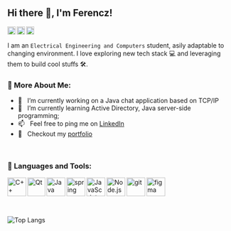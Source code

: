 ## Hi there 👋, I'm Ferencz!
<a href='https://www.linkedin.com/in/ferencz-carnu//'><img align='left' alt="linkedin" src=".assets/linkedin.svg" height='18px'/></a>
<a href='https://www.instagram.com/feri.carnu/'><img align='left' alt="instagram" src=".assets/instagram.svg" height='18px'/></a>
<a href='https://wa.me/40725192274?text='><img align='left' alt="whatsapp" src=".assets/whatsapp.svg" height='18px'/></a>
</br></br>
I am an `Electrical Engineering and Computers` student, asily adaptable to changing environment. I love exploring new tech stack 💻 and leveraging them to build cool stuffs 🛠️. 
  
### 🧐 More About Me:

- 🔭 &nbsp; I’m currently working on a Java chat application based on TCP/IP
- 🌱 &nbsp; I’m currently learning Active Directory, Java server-side programming; 
- 📫 &nbsp; Feel free to ping me on [LinkedIn](https://www.instagram.com/feri.carnu/)
- 📝 &nbsp; Checkout my [portfolio](https://vortexferi.github.io/portfolio/)

<br>

### 🔨 Languages and Tools:
<a href="https://www.cplusplus.com" target="_blank"><img align="left" alt="C++" height ="42px" src="https://raw.githubusercontent.com/rahul-jha98/github_readme_icons/main/language_and_tools/square/c++/c++.svg"></a>
<a href="https://qt.io" target="_blank"><img align="left" alt="Qt" height ="42px" src="https://upload.wikimedia.org/wikipedia/commons/0/0b/Qt_logo_2016.svg" width="40px"></a>
<a href="https://www.java.com" target="_blank"><img align="left" alt="Java" height ="42px" src="https://raw.githubusercontent.com/rahul-jha98/github_readme_icons/main/language_and_tools/square/java/java.svg"></a>
<a href="https://www.spring.io" target="_blank"><img align="left" alt="spring" height ="42px" src="https://raw.githubusercontent.com/rahul-jha98/github_readme_icons/main/language_and_tools/square/spring/spring.svg"></a>
<a href="https://developer.mozilla.org/en-US/docs/Web/JavaScript" target="_blank"> <img align="left" alt="JavaScript" height ="42px"  src="https://raw.githubusercontent.com/rahul-jha98/github_readme_icons/main/language_and_tools/square/javascript/javascript.svg"> </a>
<a href="https://nodejs.org" target="_blank"><img align="left" alt="Node.js" height ="42px" src="https://raw.githubusercontent.com/rahul-jha98/github_readme_icons/main/language_and_tools/square/node/node.svg"></a>
<a href="https://git-scm.com/" target="_blank"> <img src="https://raw.githubusercontent.com/rahul-jha98/github_readme_icons/main/language_and_tools/square/git-scm/git-scm.svg" align="left" alt="git" height='42px'/> </a>
<a href="https://www.figma.com/" target="_blank"> <img src="https://raw.githubusercontent.com/rahul-jha98/github_readme_icons/main/language_and_tools/square/figma/figma.svg" alt="figma" height='42px'/> </a>

<br>

![Top Langs](https://github-readme-stats.vercel.app/api/top-langs/?username=vortexferi&layout=compact&theme=dark&size_weight=1&count_weight=0)

